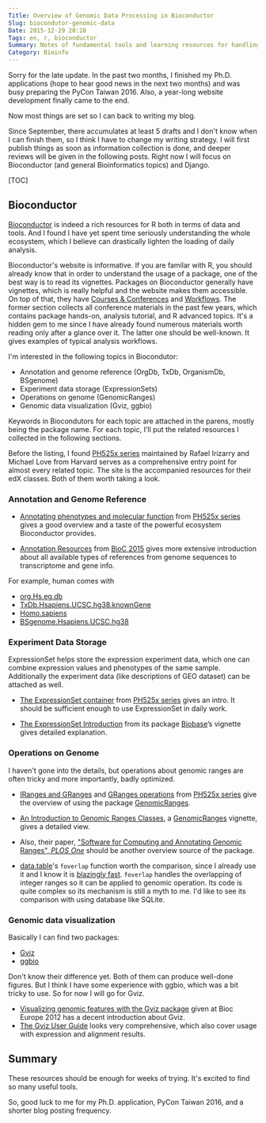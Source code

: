 ```yaml
---
Title: Overview of Genomic Data Processing in Bioconductor
Slug: biocondutor-genomic-data
Date: 2015-12-29 20:28
Tags: en, r, bioconductor
Summary: Notes of fundamental tools and learning resources for handling genomic data in R with Bioconductor.
Category: Bioinfo
---
```


Sorry for the late update. In the past two months, I finished my Ph.D. applications (hope to hear good news in the next two months) and was busy preparing the PyCon Taiwan 2016. Also, a year-long website development finally came to the end.

Now most things are set so I can back to writing my blog.

Since September, there accumulates at least 5 drafts and I don't know when I can finish them, so I think I have to change my writing strategy. I will first publish things as soon as information collection is done, and deeper reviews will be given in the following posts. Right now I will focus on Bioconductor (and general Bioinformatics topics) and Django.

[TOC]

## Bioconductor

[Bioconductor] is indeed a rich resources for R both in terms of data and tools. And I found I have yet spent time seriously understanding the whole ecosystem, which I believe can drastically lighten the loading of daily analysis.

Bioconductor's website is informative. If you are familar with R, you should already know that in order to understand the usage of a package, one of the best way is to read its vignettes. Packages on Bioconductor generally have vignettes, which is really helpful and the website makes them accessible. On top of that, they have [Courses & Conferences] and [Workflows]. The former section collects all conference materials in the past few years, which contains package hands-on, analysis tutorial, and R advanced topics. It's a hidden gem to me since I have already found numerous materials worth reading only after a glance over it. The latter one should be well-known. It gives examples of typical analysis workflows.

[Bioconductor]: https://www.bioconductor.org/
[Courses & Conferences]: https://www.bioconductor.org/help/course-materials/
[Workflows]: https://www.bioconductor.org/help/workflows/

I'm interested in the following topics in Biocondutor:

- Annotation and genome reference (OrgDb, TxDb, OrganismDb, BSgenome)
- Experiment data storage (ExpressionSets)
- Operations on genome (GenomicRanges)
- Genomic data visualization (Gviz, ggbio)

Keywords in Biocondutors for each topic are attached in the parens, mostly being the package name. For each topic, I'll put the related resources I collected in the following sections.

Before the listing, I found [PH525x series] maintained by Rafael Irizarry and Michael Love from Harvard serves as a comprehensive entry point for almost every related topic. The site is the accompanied resources for their edX classes. Both of them worth taking a look.



### Annotation and Genome Reference

- [Annotating phenotypes and molecular function](http://genomicsclass.github.io/book/pages/annoPhen.html) from [PH525x series] gives a good overview and a taste of the powerful ecosystem Bioconductor provides.

- [Annotation Resources](https://www.bioconductor.org/help/course-materials/2015/BioC2015/Annotation_Resources.html) from [BioC 2015] gives more extensive introduction about all available types of references from genome sequences to transcriptome and gene info.

For example, human comes with

- [org.Hs.eg.db](http://bioconductor.org/packages/release/data/annotation/html/org.Hs.eg.db.html)
- [TxDb.Hsapiens.UCSC.hg38.knownGene](http://bioconductor.org/packages/release/data/annotation/html/TxDb.Hsapiens.UCSC.hg38.knownGene.html)
- [Homo.sapiens](http://bioconductor.org/packages/release/data/annotation/html/Homo.sapiens.html)
- [BSgenome.Hsapiens.UCSC.hg38](http://bioconductor.org/packages/release/data/annotation/html/BSgenome.Hsapiens.UCSC.hg38.html)



### Experiment Data Storage

ExpressionSet helps store the expression experiment data, which one can combine   expression values and phenotypes of the same sample. Additionally the experiment data (like descriptions of GEO dataset) can be attached as well.

- [The ExpressionSet container](http://genomicsclass.github.io/book/pages/eset.html) from [PH525x series] gives an intro. It should be sufficient enough to use ExpressionSet in daily work.

- [The ExpressionSet Introduction](https://www.bioconductor.org/packages/release/bioc/vignettes/Biobase/inst/doc/ExpressionSetIntroduction.pdf) from its package [Biobase](https://www.bioconductor.org/packages/release/bioc/html/Biobase.html)’s vignette gives detailed explanation.



### Operations on Genome

I haven't gone into the details, but operations about genomic ranges are often tricky and more importantly, badly optimized.

- [IRanges and GRanges](http://genomicsclass.github.io/book/pages/iranges_granges.html) and [GRanges operations](http://genomicsclass.github.io/book/pages/operateGRanges.html) from [PH525x series] give the overview of using the package [GenomicRanges].

- [An Introduction to Genomic Ranges Classes](https://www.bioconductor.org/packages/release/bioc/vignettes/GenomicRanges/inst/doc/GenomicRangesIntroduction.pdf), a [GenomicRanges] vignette, gives a detailed view.

- Also, their paper, ["Software for Computing and Annotating Genomic Ranges", *PLOS One*](http://journals.plos.org/ploscompbiol/article?id=10.1371/journal.pcbi.1003118) should be another overview source of the package.

- [data.table]'s `foverlap` function worth the comparison, since I already use it and I know it is [blazingly fast](https://github.com/Rdatatable/data.table/wiki/talks/EARL2014_OverlapRangeJoin_Arun.pdf). `foverlap` handles the overlapping of integer ranges so it can be applied to genomic operation. Its code is quite complex so its mechanism is still a myth to me. I'd like to see its comparison with using database like SQLite.

[GenomicRanges]: https://bioconductor.org/packages/release/bioc/html/GenomicRanges.html
[data.table]: https://cran.r-project.org/web/packages/data.table/index.html


### Genomic data visualization

Basically I can find two packages:

- [Gviz]
- [ggbio]

Don't know their difference yet. Both of them can produce well-done figures. But I think I have some experience with ggbio, which was a bit tricky to use. So for now I will go for Gviz.

- [Visualizing genomic features with the Gviz package](https://www.bioconductor.org/help/course-materials/2012/BiocEurope2012/GvizEuropeanBioc2012.pdf) given at Bioc Europe 2012 has a decent introduction about Gviz.
- [The Gviz User Guide](https://bioconductor.org/packages/release/bioc/vignettes/Gviz/inst/doc/Gviz.pdf) looks very comprehensive, which also cover usage with expression and alignment results.


[Gviz]: https://bioconductor.org/packages/release/bioc/html/Gviz.html
[ggbio]: https://bioconductor.org/packages/release/bioc/html/ggbio.html



## Summary

These resources should be enough for weeks of trying. It's excited to find so many useful tools.

So, good luck to me for my Ph.D. application, PyCon Taiwan 2016, and a shorter blog posting frequency.

[PH525x series]: http://genomicsclass.github.io/book/
[BioC 2015]: https://www.bioconductor.org/help/course-materials/2015/BioC2015/

